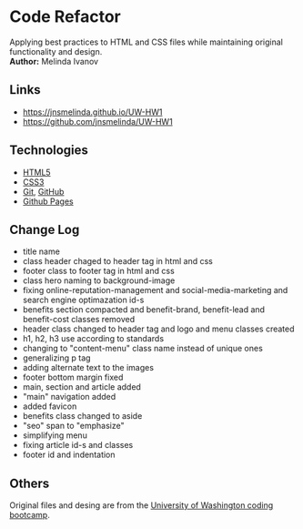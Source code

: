 # Code Refactor
Applying best practices to HTML and CSS files while maintaining original functionality and design.  
**Author:** Melinda Ivanov

## Links
- https://jnsmelinda.github.io/UW-HW1
- https://github.com/jnsmelinda/UW-HW1

## Technologies
- [HTML5](https://en.wikipedia.org/wiki/HTML5)
- [CSS3](https://en.wikipedia.org/wiki/Cascading_Style_Sheets)
- [Git](https://git-scm.com/), [GitHub](https://github.com/)
- [Github Pages](https://pages.github.com/)

## Change Log
- title name
- class header chaged to header tag in html and css
- footer class to footer tag in html and css
- class hero naming to background-image
- fixing online-reputation-management and social-media-marketing and search engine optimazation id-s
- benefits section compacted and benefit-brand, benefit-lead and benefit-cost classes removed
- header class changed to header tag and logo and menu classes created
- h1, h2, h3 use according to standards
- changing to "content-menu" class name instead of unique ones
- generalizing p tag
- adding alternate text to the images
- footer bottom margin fixed
- main, section and article added
- "main" navigation added
- added favicon
- benefits class changed to aside
- "seo" span to "emphasize"
- simplifying menu
- fixing article id-s and classes
- footer id and indentation

## Others
Original files and desing are from the [University of Washington coding bootcamp](https://bootcamp.uw.edu/).
